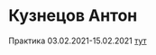 # Кузнецов Антон
Практика 03.02.2021-15.02.2021
[тут](/isr-1.1/%D0%9A%D1%83%D0%B7%D0%BDe%D1%86%D0%BE%D0%B2%20%D0%90%D0%BD%D1%82%D0%BE%D0%BD%2C%20%D0%98%D0%92%D0%A2-3%2C%20%D0%98%D0%A1%D0%A0%201.1.pdf)
